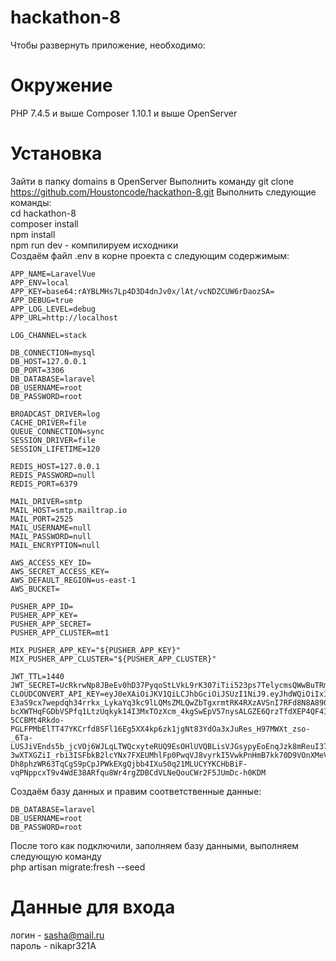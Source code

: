 # hackathon-8

Чтобы развернуть приложение, необходимо:
# Окружение
PHP 7.4.5 и выше
Composer 1.10.1 и выше
OpenServer

# Установка
Зайти в папку domains в OpenServer
Выполнить команду git clone https://github.com/Houstoncode/hackathon-8.git
Выполнить следующие команды:</br>
cd hackathon-8 </br>
composer install </br>
npm install </br>
npm run dev - компилируем исходники </br>
Создаём файл .env в корне проекта с следующим содержимым:</br>
~~~
APP_NAME=LaravelVue
APP_ENV=local
APP_KEY=base64:rAYBLMHs7Lp4D3D4dnJv0x/lAt/vcNDZCUW6rDaozSA=
APP_DEBUG=true
APP_LOG_LEVEL=debug
APP_URL=http://localhost

LOG_CHANNEL=stack

DB_CONNECTION=mysql
DB_HOST=127.0.0.1
DB_PORT=3306
DB_DATABASE=laravel
DB_USERNAME=root
DB_PASSWORD=root

BROADCAST_DRIVER=log
CACHE_DRIVER=file
QUEUE_CONNECTION=sync
SESSION_DRIVER=file
SESSION_LIFETIME=120

REDIS_HOST=127.0.0.1
REDIS_PASSWORD=null
REDIS_PORT=6379

MAIL_DRIVER=smtp
MAIL_HOST=smtp.mailtrap.io
MAIL_PORT=2525
MAIL_USERNAME=null
MAIL_PASSWORD=null
MAIL_ENCRYPTION=null

AWS_ACCESS_KEY_ID=
AWS_SECRET_ACCESS_KEY=
AWS_DEFAULT_REGION=us-east-1
AWS_BUCKET=

PUSHER_APP_ID=
PUSHER_APP_KEY=
PUSHER_APP_SECRET=
PUSHER_APP_CLUSTER=mt1

MIX_PUSHER_APP_KEY="${PUSHER_APP_KEY}"
MIX_PUSHER_APP_CLUSTER="${PUSHER_APP_CLUSTER}"

JWT_TTL=1440
JWT_SECRET=UcRkrwNp8JBeEv0hD37PyqoStLVkL9rK307iTii523ps7TelycmsQWwBuTRmCSS3
CLOUDCONVERT_API_KEY=eyJ0eXAiOiJKV1QiLCJhbGciOiJSUzI1NiJ9.eyJhdWQiOiIxIiwianRpIjoiZjcxZjYwMjQ0OWM5ODY4ZjFjYjBmOWU1ZjA2OWZjMWYwNjM5MzAyZWMwNzk5Mjk3MzQ4NTI5MWQxOWZiNjY2MzE3YjlkZTVhYWNmNjU3MjEiLCJpYXQiOjE2MzEzNzg5MjYuMDYwMjE1LCJuYmYiOjE2MzEzNzg5MjYuMDYwMjE4LCJleHAiOjQ3ODcwNTI1MjYuMDI3NDYsInN1YiI6IjUzMzU1NzMxIiwic2NvcGVzIjpbInVzZXIucmVhZCIsInVzZXIud3JpdGUiLCJ0YXNrLnJlYWQiLCJ0YXNrLndyaXRlIiwid2ViaG9vay5yZWFkIiwid2ViaG9vay53cml0ZSIsInByZXNldC5yZWFkIiwicHJlc2V0LndyaXRlIl19.kcFRNA-E3aS9cx7wepdqh34rrkx_LykaYq3kc9lLQMsZMLQwZbTgxrmtRK4RXzAVSnI7RFd8N8A890o-bcXWTHqFGDbVSPfq1LtzUqkyk14I3MxTOzXcm_4kgSwEpV57nysALGZE6QrzTfdXEP4QF4IUtZ2UUKBRM7xlzvKCCjDLySg8udBu31VKu_iNMHsoAseWyTUK8dLbSAAjlASgS6_H5taqtuCi1YTXzpeFRdESKTUy9JK_pp9n98I1G7w2rF60aLC_UM9pXEBZ-5CCBMt4Rkdo-PGLFPMbElTT47YKCrfd8SFl16Eg5XX4kp6zk1jgNt83YdOa3xJuRes_H97MWXt_zso-_6Ta-LUSJiVEnds5b_jcVOj6WJLqLTWQcxyteRUQ9EsOHlUVQBLisVJGsypyEoEnqJzk8mReuI37ghm11Nrj-3wXTXGZiI_rbi3ISFbkB2lcYNx7FXEUMhlFp0PwqVJ8vyrkI5VwkPnHmB7kk70D9VOnXMeV7ehfLWPeIFln4Alb1C5LjNntW6b9cqP3i7e90_swXlACiUeIUJHEZweOzzD0b9bB-Dh8phzWR63TqCgS9pCpJPWkEXgQjbb4IXu50q21MLUCYYKCHbBiF-vqPNppcxT9v4WdE38ARfqu8Wr4rgZDBCdVLNeQouCWr2F5JUmDc-h0KDM

~~~

Создаём базу данных и правим соответственные данные: </br>
~~~
DB_DATABASE=laravel
DB_USERNAME=root
DB_PASSWORD=root
~~~

После того как подключили, заполняем базу данными, выполняем следующую команду </br>
php artisan migrate:fresh --seed

# Данные для входа
логин - sasha@mail.ru </br>
пароль - nikapr321A

